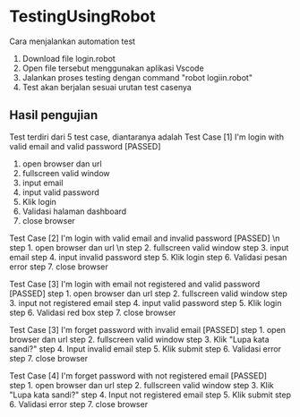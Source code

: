 # TestingUsingRobot

Cara menjalankan automation test
1. Download file login.robot
2. Open file tersebut menggunakan aplikasi Vscode
3. Jalankan proses testing dengan command "robot logiin.robot"
4. Test akan berjalan sesuai urutan test casenya

Hasil pengujian
---------------

Test terdiri dari 5 test case, diantaranya adalah
Test Case [1] I'm login with valid email and valid password [PASSED]
1. open browser dan url
2. fullscreen valid window
3. input email
4. input valid password
5. Klik login
6. Validasi halaman dashboard
7. close browser

Test Case [2] I'm login with valid email and invalid password [PASSED] \n
step 1. open browser dan url \n
step 2. fullscreen valid window
step 3. input email
step 4. input invalid password
step 5. Klik login
step 6. Validasi pesan error
step 7. close browser

Test Case [3] I'm login with email not registered and valid password [PASSED]
step 1. open browser dan url
step 2. fullscreen valid window
step 3. input not registered email
step 4. input valid password
step 5. Klik login
step 6. Validasi red box
step 7. close browser

Test Case [3] I'm forget password with invalid email [PASSED]
step 1. open browser dan url
step 2. fullscreen valid window
step 3. Klik "Lupa kata sandi?"
step 4. Input invalid email
step 5. Klik submit
step 6. Validasi error
step 7. close browser

Test Case [4] I'm forget password with not registered email [PASSED]  
step 1. open browser dan url 
step 2. fullscreen valid window
step 3. Klik "Lupa kata sandi?"
step 4. Input not registered email
step 5. Klik submit
step 6. Validasi error
step 7. close browser
